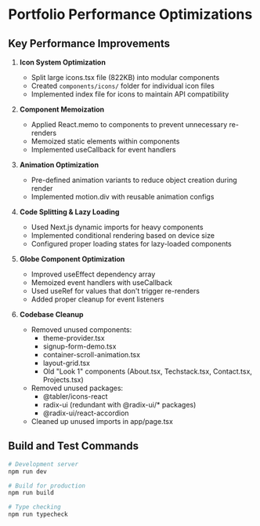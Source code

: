 # Portfolio Performance Optimizations

## Key Performance Improvements

1. **Icon System Optimization**
   - Split large icons.tsx file (822KB) into modular components
   - Created `components/icons/` folder for individual icon files
   - Implemented index file for icons to maintain API compatibility

2. **Component Memoization**
   - Applied React.memo to components to prevent unnecessary re-renders
   - Memoized static elements within components
   - Implemented useCallback for event handlers

3. **Animation Optimization**
   - Pre-defined animation variants to reduce object creation during render
   - Implemented motion.div with reusable animation configs

4. **Code Splitting & Lazy Loading**
   - Used Next.js dynamic imports for heavy components
   - Implemented conditional rendering based on device size
   - Configured proper loading states for lazy-loaded components

5. **Globe Component Optimization**
   - Improved useEffect dependency array
   - Memoized event handlers with useCallback
   - Used useRef for values that don't trigger re-renders
   - Added proper cleanup for event listeners

6. **Codebase Cleanup**
   - Removed unused components:
     - theme-provider.tsx
     - signup-form-demo.tsx
     - container-scroll-animation.tsx
     - layout-grid.tsx
     - Old "Look 1" components (About.tsx, Techstack.tsx, Contact.tsx, Projects.tsx)
   - Removed unused packages:
     - @tabler/icons-react
     - radix-ui (redundant with @radix-ui/* packages)
     - @radix-ui/react-accordion
   - Cleaned up unused imports in app/page.tsx

## Build and Test Commands

```bash
# Development server
npm run dev

# Build for production
npm run build

# Type checking
npm run typecheck
```
